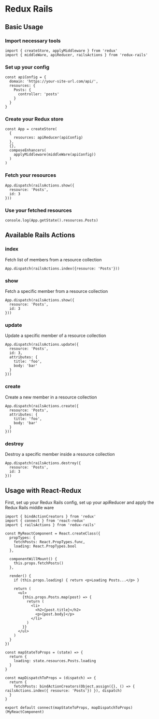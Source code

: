 Redux Rails
=========================

## Basic Usage

### Import necessary tools

```
import { createStore, applyMiddleware } from 'redux'
import { middleWare, apiReducer, railsActions } from 'redux-rails'
```

### Set up your config

```
const apiConfig = {
  domain: 'https://your-site-url.com/api/',
  resources: {
    Posts: {
      controller: 'posts'
    }
  }
}
```

### Create your Redux store

```
const App = createStore(
  {
    resources: apiReducer(apiConfig)
  },
  {},
  composeEnhancers(
    applyMiddleware(middleWare(apiConfig))
  )
)
```

### Fetch your resources

```
App.dispatch(railsActions.show({
  resource: 'Posts',
  id: 3
}))
```

### Use your fetched resources
```
console.log(App.getState().resources.Posts)
```

## Available Rails Actions
### index

Fetch list of members from a resource collection
```
App.dispatch(railsActions.index({resource: 'Posts'}))
```

### show

Fetch a specific member from a resource collection
```
App.dispatch(railsActions.show({
  resource: 'Posts',
  id: 3
}))
```

### update

Update a specific member of a resource collection
```
App.dispatch(railsActions.update({
  resource: 'Posts',
  id: 3,
  attributes: {
    title: 'foo',
    body: 'bar'
  }
}))
```

### create

Create a new member in a resource collection
```
App.dispatch(railsActions.create({
  resource: 'Posts',
  attributes: {
    title: 'foo',
    body: 'bar'
  }
}))
```

### destroy

Destroy a specific member inside a resource collection
```
App.dispatch(railsActions.destroy({
  resource: 'Posts',
  id: 3
}))
```

## Usage with React-Redux

First, set up your Redux Rails config, set up your apiReducer and apply the Redux Rails middle ware

```
import { bindActionCreators } from 'redux'
import { connect } from 'react-redux'
import { railsActions } from 'redux-rails'

const MyReactComponent = React.createClass({
  propTypes: {
    fetchPosts: React.PropTypes.func,
    loading: React.PropTypes.bool
  },

  componentWillMount() {
    this.props.fetchPosts()
  },

  render() {
    if (this.props.loading) { return <p>Loading Posts...</p> }

    return (
      <ul>
        {this.props.Posts.map(post) => {
          return (
            <li>
              <h2>{post.title}</h2>
              <p>{post.body}</p>
            </li>
          )
        }}
      </ul>
    )
  }
})

const mapStateToProps = (state) => {
  return {
    loading: state.resources.Posts.loading
  }
}

const mapDispatchToProps = (dispatch) => {
  return {
    fetchPosts: bindActionCreators(Object.assign({}, () => { railsActions.index({ resource: 'Posts'}) }), dispatch)
  }
}

export default connect(mapStateToProps, mapDispatchToProps)(MyReactComponent)
```
